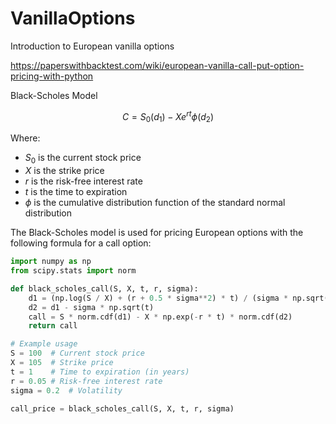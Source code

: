 # VanillaOptions
Introduction to European vanilla options

https://paperswithbacktest.com/wiki/european-vanilla-call-put-option-pricing-with-python

Black-Scholes Model

```math
C = S_0 \left( d_1 \right) - X e^{rt} \phi \left( d_2 \right)
```

Where:

* $`S_0`$ is the current stock price
* $`X`$ is the strike price
* $`r`$ is the risk-free interest rate
* $`t`$ is the time to expiration
* $`\phi`$ is the cumulative distribution function of the standard normal distribution

The Black-Scholes model is used for pricing European options with the following formula for a call option:

```python
import numpy as np
from scipy.stats import norm

def black_scholes_call(S, X, t, r, sigma):
    d1 = (np.log(S / X) + (r + 0.5 * sigma**2) * t) / (sigma * np.sqrt(t))
    d2 = d1 - sigma * np.sqrt(t)
    call = S * norm.cdf(d1) - X * np.exp(-r * t) * norm.cdf(d2)
    return call

# Example usage
S = 100  # Current stock price
X = 105  # Strike price
t = 1    # Time to expiration (in years)
r = 0.05 # Risk-free interest rate
sigma = 0.2  # Volatility

call_price = black_scholes_call(S, X, t, r, sigma)
```
